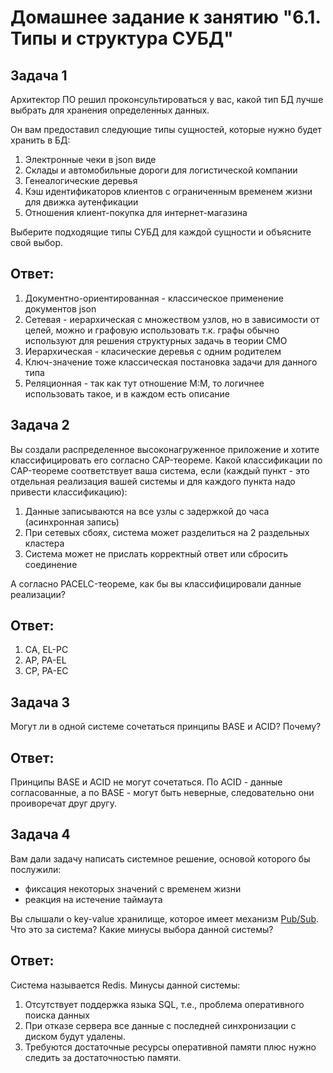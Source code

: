 # Домашнее задание к занятию "6.1. Типы и структура СУБД"

## Задача 1

Архитектор ПО решил проконсультироваться у вас, какой тип БД 
лучше выбрать для хранения определенных данных.

Он вам предоставил следующие типы сущностей, которые нужно будет хранить в БД:

1) Электронные чеки в json виде
2) Склады и автомобильные дороги для логистической компании
3) Генеалогические деревья
4) Кэш идентификаторов клиентов с ограниченным временем жизни для движка аутенфикации
5) Отношения клиент-покупка для интернет-магазина

Выберите подходящие типы СУБД для каждой сущности и объясните свой выбор.

## Ответ:

1) Документно-ориентированная - классическое применение документов json
2) Сетевая - иерархическая с множеством узлов, но в зависимости от целей, можно и графовую использовать
т.к. графы обычно используют для решения структурных задачь в теории СМО
3) Иерархическая - класические деревья с одним родителем
4) Ключ-значение тоже классическая постановка задачи для данного типа
5) Реляционная - так как тут отношение M:M, то логичнее использовать такое, и в каждом есть описание

## Задача 2

Вы создали распределенное высоконагруженное приложение и хотите классифицировать его согласно 
CAP-теореме. Какой классификации по CAP-теореме соответствует ваша система, если 
(каждый пункт - это отдельная реализация вашей системы и для каждого пункта надо привести классификацию):

1) Данные записываются на все узлы с задержкой до часа (асинхронная запись)
2) При сетевых сбоях, система может разделиться на 2 раздельных кластера
3) Система может не прислать корректный ответ или сбросить соединение

А согласно PACELC-теореме, как бы вы классифицировали данные реализации?

## Ответ:

1) CA, EL-PC
2) AP, PA-EL
3) CP, PA-EC

## Задача 3

Могут ли в одной системе сочетаться принципы BASE и ACID? Почему?

## Ответ:

Принципы BASE и ACID не могут сочетаться. По ACID - данные согласованные, а по BASE - могут быть неверные,
следовательно они проиворечат друг другу.

## Задача 4

Вам дали задачу написать системное решение, основой которого бы послужили:

- фиксация некоторых значений с временем жизни
- реакция на истечение таймаута

Вы слышали о key-value хранилище, которое имеет механизм [Pub/Sub](https://habr.com/ru/post/278237/). 
Что это за система? Какие минусы выбора данной системы?

## Ответ:

Система называется Redis. Минусы данной системы:
1) Отсутствует поддержка языка SQL, т.е., проблема оперативного поиска данных
2) При отказе сервера все данные с последней синхронизации с диском будут удалены.
3) Требуются достаточные ресурсы оперативной памяти плюс нужно следить за достаточностью памяти.
